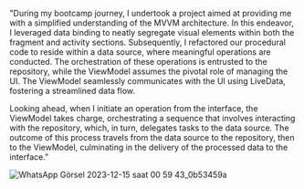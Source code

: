 
"During my bootcamp journey, I undertook a project aimed at providing me with a simplified understanding of the MVVM architecture. In this endeavor, I leveraged data binding to neatly segregate visual elements within both the fragment and activity sections. Subsequently, I refactored our procedural code to reside within a data source, where meaningful operations are conducted. The orchestration of these operations is entrusted to the repository, while the ViewModel assumes the pivotal role of managing the UI. The ViewModel seamlessly communicates with the UI using LiveData, fostering a streamlined data flow.

Looking ahead, when I initiate an operation from the interface, the ViewModel takes charge, orchestrating a sequence that involves interacting with the repository, which, in turn, delegates tasks to the data source. The outcome of this process travels from the data source to the repository, then to the ViewModel, culminating in the delivery of the processed data to the interface."

![WhatsApp Görsel 2023-12-15 saat 00 59 43_0b53459a](https://github.com/birkancekic/MVVM-basic-/assets/123369904/91a3696a-b8ef-4982-9bc6-79facc54bc81)
